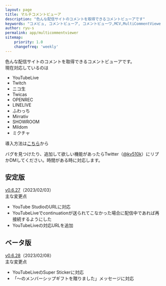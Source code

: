 ```yaml
---
layout: page
title: マルチコメントビューア
description: "色んな配信サイトのコメントを取得できるコメントビューアです"
keywords: "コメビュ, コメントビューア, コメントビューワ,MCV,MultiCommentViewer"
author: ryu-s
permalink: app/multicommentviewer
sitemap:
    priority: 1.0
    changefreq: 'weekly'	
---
```


色んな配信サイトのコメントを取得できるコメントビューアです。  
現在対応しているのは
- YouTubeLive
- Twitch
- ニコ生
- Twicas
- OPENREC
- LINELIVE
- ふわっち
- Mirrativ
- SHOWROOM
- Mildom
- ミクチャ

導入方法は[こちら](https://github.com/CommentViewerCollection/MultiCommentViewer/wiki/%E5%B0%8E%E5%85%A5%E6%89%8B%E9%A0%86)から  
  
バグを見つけたり、追加して欲しい機能があったらTwitter（[@kv510k](https://twitter.com/kv510k)）にリプかDMしてください。時間がある時に対応します。  

## 安定版
[v0.6.27](https://int-main.net/app/MultiCommentViewer_v0.6.27_stable.zip)（2023/02/03）  
主な変更点
- YouTube StudioのURLに対応
- YouTubeLiveでcontinuationが送られてこなかった場合に配信中であれば再接続するようにした
- YouTubeLiveの対応URLを追加

## ベータ版
[v0.6.28](https://int-main.net/app/MultiCommentViewer_v0.6.28_beta.zip)（2023/02/08）  
主な変更点
- YouTubeLiveのSuper Stickerに対応
- 「～のメンバーシップギフトを贈りました」メッセージに対応
